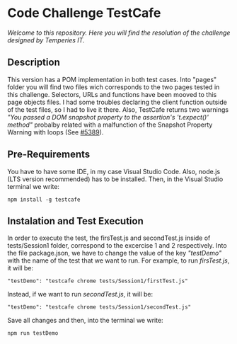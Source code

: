 # Code Challenge TestCafe

_Welcome to this repository. Here you will find the resolution of the challenge designed by Temperies IT._

## Description

This version has a POM implementation in both test cases. Into "pages" folder you will find two files wich corresponds to the two pages tested in this challenge. Selectors, URLs and functions have been mooved to this page objects files. I had some troubles declaring the client function outside of the test files, so I had to live it there. Also, TestCafe returns two warnings _"You passed a DOM snapshot property to the assertion's 't.expect()' method"_ probalby related with a malfunction of the Snapshot Property Warning with loops (See [#5389](https://github.com/DevExpress/testcafe/issues/5389)).

## Pre-Requirements

You have to have some IDE, in my case Visual Studio Code. Also, node.js (LTS version recommended) has to be installed. Then, in the Visual Studio terminal we write:

`npm install -g testcafe`

## Instalation and Test Execution

In order to execute the test, the firsTest.js and secondTest.js inside of tests/Session1 folder, correspond to the excercise 1 and 2 respectively. Into the file package.json, we have to change the value of the key _"testDemo"_ with the name of the test that we want to run. For example, to run _firsTest.js_, it will be:

`"testDemo": "testcafe chrome tests/Session1/firstTest.js"`

Instead, if we want to run _secondTest.js_, it will be:

`"testDemo": "testcafe chrome tests/Session1/secondTest.js"`

Save all changes and then, into the terminal we write:

`npm run testDemo`


